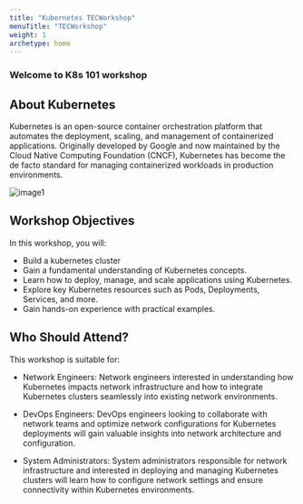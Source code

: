 ```yaml
---
title: "Kubernetes TECWorkshop"
menuTitle: "TECWorkshop"
weight: 1
archetype: home
---
```


### Welcome to K8s 101 workshop

## About Kubernetes

Kubernetes is an open-source container orchestration platform that automates the deployment, scaling, and management of containerized applications. Originally developed by Google and now maintained by the Cloud Native Computing Foundation (CNCF), Kubernetes has become the de facto standard for managing containerized workloads in production environments.

![image1](../images/container.png)

## Workshop Objectives

In this workshop, you will:

- Build a kubernetes cluster
- Gain a fundamental understanding of Kubernetes concepts.
- Learn how to deploy, manage, and scale applications using Kubernetes.
- Explore key Kubernetes resources such as Pods, Deployments, Services, and more.
- Gain hands-on experience with practical examples.


## Who Should Attend?

This workshop is suitable for:

- Network Engineers: Network engineers interested in understanding how Kubernetes impacts network infrastructure and how to integrate Kubernetes clusters seamlessly into existing network environments.

- DevOps Engineers: DevOps engineers looking to collaborate with network teams and optimize network configurations for Kubernetes deployments will gain valuable insights into network architecture and configuration.

- System Administrators: System administrators responsible for network infrastructure and interested in deploying and managing Kubernetes clusters will learn how to configure network settings and ensure connectivity within Kubernetes environments.